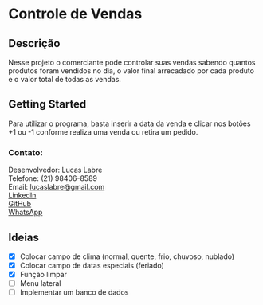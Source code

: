 # Controle de Vendas

## Descrição

Nesse projeto o comerciante pode controlar suas vendas sabendo quantos
produtos foram vendidos no dia, o valor final arrecadado por cada produto
e o valor total de todas as vendas.

## Getting Started

Para utilizar o programa, basta inserir a data da venda e clicar
nos botões +1 ou -1 conforme realiza uma venda ou retira um pedido.

### Contato:

Desenvolvedor: Lucas Labre \
Telefone: (21) 98406-8589 \
Email: lucaslabre@gmail.com \
[LinkedIn](https://www.linkedin.com/in/lucas-labre-de-melo/) \
[GitHub](https://github.com/lucaslabre) \
[WhatsApp](https://wa.me/5521984068589)

## Ideias

- [x] Colocar campo de clima (normal, quente, frio, chuvoso, nublado)
- [x] Colocar campo de datas especiais (feriado)
- [x] Função limpar
- [ ] Menu lateral
- [ ] Implementar um banco de dados